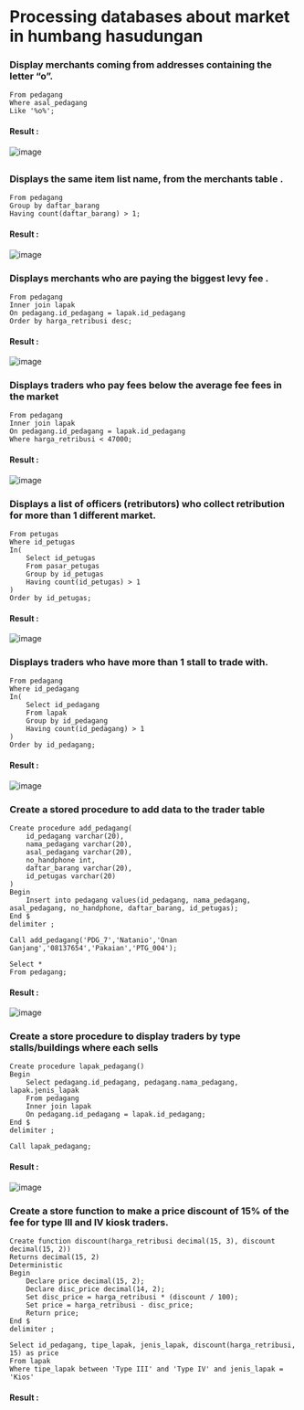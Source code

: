 # Processing databases about market in humbang hasudungan

### Display merchants coming from addresses containing the letter “o”.
``` Select *
From pedagang
Where asal_pedagang 
Like '%o%';
```
#### Result :
![image](https://github.com/suffrizz/build-a-market-database/assets/128014102/11ab4702-f4d8-4ea9-a273-dfa4400291c0)
##
### Displays the same item list name, from the merchants table .
``` Select *
From pedagang
Group by daftar_barang
Having count(daftar_barang) > 1;
```
#### Result : 
![image](https://github.com/suffrizz/build-a-market-database/assets/128014102/8f15eebc-9af4-4c40-8de9-622bfe81df87)

### Displays merchants who are paying the biggest levy fee .
``` Select pedagang.id_pedagang, pedagang.nama_pedagang, lapak.jenis_lapak, lapak.harga_retribusi, lapak.tipe_lapak
From pedagang
Inner join lapak
On pedagang.id_pedagang = lapak.id_pedagang
Order by harga_retribusi desc;
 ```
 #### Result : 
 ![image](https://github.com/suffrizz/build-a-market-database/assets/128014102/87ec986f-ee59-4dc9-ba0d-578293f468b6)
 
 ### Displays traders who pay fees below the average fee fees in the market
 ``` Select pedagang.id_pedagang, pedagang.nama_pedagang, lapak.jenis_lapak, lapak.harga_retribusi
From pedagang
Inner join lapak
On pedagang.id_pedagang = lapak.id_pedagang
Where harga_retribusi < 47000;
```
#### Result : 
![image](https://github.com/suffrizz/build-a-market-database/assets/128014102/f5a29624-ab9b-423d-afa5-f7d75a193e34)

### Displays a list of officers (retributors) who collect retribution for more than 1 different market.
```Select *
From petugas
Where id_petugas
In(
	Select id_petugas
	From pasar_petugas
    Group by id_petugas
	Having count(id_petugas) > 1
) 
Order by id_petugas;
```
#### Result : 
![image](https://github.com/suffrizz/build-a-market-database/assets/128014102/51eeafd5-fc34-4d3d-ad11-364cc8b3ab8a)

### Displays traders who have more than 1 stall to trade with.
```Select *
From pedagang
Where id_pedagang 
In(
	Select id_pedagang
	From lapak
    Group by id_pedagang
    Having count(id_pedagang) > 1
)
Order by id_pedagang;
```
#### Result : 
![image](https://github.com/suffrizz/build-a-market-database/assets/128014102/88741cda-e2ba-4a8d-b4bd-b8f28472a4e3)

### Create a stored procedure to add data to the trader table
```delimiter $
Create procedure add_pedagang(
	id_pedagang varchar(20),
    nama_pedagang varchar(20),
    asal_pedagang varchar(20),
    no_handphone int,
    daftar_barang varchar(20),
    id_petugas varchar(20)
)
Begin
	Insert into pedagang values(id_pedagang, nama_pedagang, asal_pedagang, no_handphone, daftar_barang, id_petugas);
End $
delimiter ;

Call add_pedagang('PDG_7','Natanio','Onan Ganjang','08137654','Pakaian','PTG_004');

Select *
From pedagang;
```
#### Result : 
![image](https://github.com/suffrizz/build-a-market-database/assets/128014102/fb6e349d-909f-4ff4-ab3a-e0d51bbf2f53)

### Create a store procedure to display traders by type stalls/buildings where each sells
```delimiter $
Create procedure lapak_pedagang()
Begin
	Select pedagang.id_pedagang, pedagang.nama_pedagang, lapak.jenis_lapak
    From pedagang
    Inner join lapak
    On pedagang.id_pedagang = lapak.id_pedagang;
End $
delimiter ;

Call lapak_pedagang;
```
#### Result :
![image](https://github.com/suffrizz/build-a-market-database/assets/128014102/839dd523-2f43-4ebd-b8b5-7f03ee22a336)

### Create a store function to make a price discount of 15% of the fee for type III and IV kiosk traders.
``` delimiter $
Create function discount(harga_retribusi decimal(15, 3), discount decimal(15, 2))
Returns decimal(15, 2)
Deterministic
Begin
	Declare price decimal(15, 2);
	Declare disc_price decimal(14, 2);
	Set disc_price = harga_retribusi * (discount / 100);
	Set price = harga_retribusi - disc_price;
	Return price;
End $
delimiter ;

Select id_pedagang, tipe_lapak, jenis_lapak, discount(harga_retribusi, 15) as price
From lapak
Where tipe_lapak between 'Type III' and 'Type IV' and jenis_lapak = 'Kios'
```
#### Result : 






 

